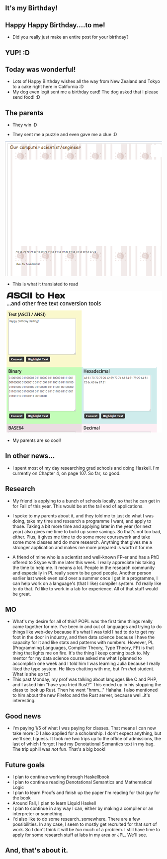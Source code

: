 ## It's my Birthday! 

## Happy Happy Birthday....to me!
- Did you really just make an entire post for your birthday? 

## YUP! :D

## Today was wonderful!

- Lots of Happy Birthday wishes all the way from New Zealand and Tokyo to a cake right here in California :D
- My dog even legit sent me a birthday card! The dog asked that I please send food! :D

## The parents
- They win :D 

- They sent me a puzzle and even gave me a clue :D

<img src="/images/birthday18/b8.png" width="700">

- This is what it translated to read

<img src="/images/birthday18/b7.png" width="900">

- My parents are so cool! 

## In other news...

- I spent most of my day researching grad schools and doing Haskell. 
  I'm currently on Chapter 4, on page 107. So far, so good. 

## Research
- My friend is applying to a bunch of schools locally, so that he can get in
  for Fall of this year. This would be at the tail end of applications. 
  
- I spoke to my parents about it, and they told me to just do what I was doing,
  take my time and research a programme I want, and apply to those. Taking 
  a bit more time and applying later in the year (for next year) also gives me
  time to build up some savings. So that's not too bad, either. Plus, it gives me
  time to do some more coursework and take some more classes and do more 
  research. Anything that gives me a stronger application and makes me more prepared
  is worth it for me.
  
- A friend of mine who is a scientist and well-known FP-er and has a PhD offered 
  to Skype with me later this week. I really appreciate his taking the time to help 
  me. It means a lot. People in the research community and especially in PL really
  seem to be good people. Another person earlier last week even said over a summer 
  once I get in a programme, I can help work on a language's (that I like) compiler system.
  I'd really like to do that. I'd like to work in a lab for experience. All of that stuff
  would be great. 

## MO
- What's my desire for all of this? POPL was the first time things really came together for me. 
  I've been in and out of languages and trying to do things like web-dev because it's what I was 
  told I had to do to get my foot in the door in industry, and then data science because I have 
  the capacity for it and like stats and patterns with numbers. However, PL (Programming Languages,
  Compiler Theory, Type Theory, FP) is that thing that lights me on fire. It's the thing I keep
  coming back to. My mentor for my data science course asked me what I planned to accomplish one
  week and I told him I was learning Julia because I really liked the type system. He likes chatting
  with me, but I'm *that* student. What is she up to? 
- This past Monday, my prof was talking about languges like C and PHP, and I asked him "have you tried
  Rust?" This ended up in his stopping the class to look up Rust. Then he went "hmm..." Hahaha. I also
  mentioned to him about the new Firefox and the Rust server, because well..it's interesting. 
  
## Good news
- I'm paying 1/5 of what I was paying for classes. That means I can now take more :D I also applied 
  for a scholarship. I don't expect anything, but we'll see, I guess. It took me two trips up to 
  the office of admissions, the last of which I forgot I had my Denotational Semantics text in my bag.
  The trip uphill was *not* fun. That's a big book!
  
## Future goals
- I plan to continue working through Haskellbook
- I plan to continue reading Denotational Semantics and Mathematical Logic
- I plan to learn Proofs and finish up the paper I'm reading for that guy for the book
- Around Fall, I plan to learn Liquid Haskell
- I plan to continue in any way I can, either by making a compiler or an interpreter or something. 
- I'd also like to do some research..somewhere. There are a few possibilities. In any case, I seem
  to mostly get recruited for that sort of work. So I don't think it will be *too* much of a problem. 
  I still have time to apply for some research stuff at labs in my area or JPL. We'll see.
  
## And, that's about it.

